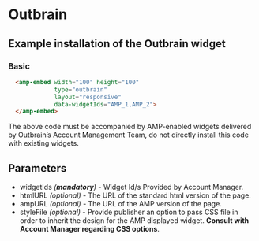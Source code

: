 <!---
Copyright 2015 The AMP HTML Authors. All Rights Reserved.

Licensed under the Apache License, Version 2.0 (the "License");
you may not use this file except in compliance with the License.
You may obtain a copy of the License at

      http://www.apache.org/licenses/LICENSE-2.0

Unless required by applicable law or agreed to in writing, software
distributed under the License is distributed on an "AS-IS" BASIS,
WITHOUT WARRANTIES OR CONDITIONS OF ANY KIND, either express or implied.
See the License for the specific language governing permissions and
limitations under the License.
-->

# Outbrain

## Example installation of the Outbrain widget

### Basic

```html
  <amp-embed width="100" height="100"
             type="outbrain"
             layout="responsive"
             data-widgetIds="AMP_1,AMP_2">
  </amp-embed>
```

The above code must be accompanied by AMP-enabled widgets delivered by Outbrain’s Account Management Team, do not directly install this code with existing widgets.

## Parameters

- widgetIds *(**mandatory**)* - Widget Id/s Provided by Account Manager.
- htmlURL *(optional)* - The URL of the standard html version of the page.
- ampURL *(optional)* - The URL of the AMP version of the page.
- styleFile *(optional)* - Provide publisher an option to pass CSS file in order to inherit the design for the AMP displayed widget. **Consult with Account Manager regarding CSS options**.
